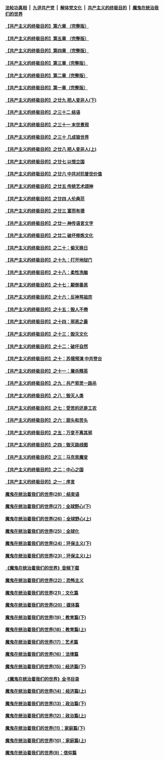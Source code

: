 ####  [法轮功真相](../../../../basic/blob/master/README.md?t=10282339) &nbsp;|&nbsp; [九评共产党](../../../../9ping.md/blob/master/README.md?t=10282339) &nbsp;|&nbsp; [解体党文化](../../../../jtdwh.md/blob/master/README.md?t=10282339)  &nbsp;|&nbsp; [共产主义的终极目的](../../../../gczydzjmd.md/blob/master/README.md?t=10282339) &nbsp;|&nbsp; [魔鬼在统治我们的世界](../../../../mgztzwmdsj.md/blob/master/README.md?t=10282339) 

#### [【共产主义的终极目的】第六章 （完整版）](../pages/nsc422/n11428913.md?t=10282339) 

#### [【共产主义的终极目的】第五章 （完整版）](../pages/nsc422/n11428912.md?t=10282339) 

#### [【共产主义的终极目的】第四章 （完整版）](../pages/nsc422/n11428907.md?t=10282339) 

#### [【共产主义的终极目的】第三章（完整版）](../pages/nsc422/n11428848.md?t=10282339) 

#### [【共产主义的终极目的】第二章（完整版）](../pages/nsc422/n11428831.md?t=10282339) 

#### [【共产主义的终极目的】第一章（完整版）](../pages/nsc422/n11417651.md?t=10282339) 

#### [【共产主义的终极目的】之廿九 把人变非人(下)](../pages/nsc422/n11344140.md?t=10282339) 

#### [【共产主义的终极目的】之三十二 结语](../pages/nsc422/n11360535.md?t=10282339) 

#### [【共产主义的终极目的】之三十一 末世景观](../pages/nsc422/n11351129.md?t=10282339) 

#### [【共产主义的终极目的】之三十 几成狼世界](../pages/nsc422/n11348280.md?t=10282339) 

#### [【共产主义的终极目的】之廿八 把人变非人(上)](../pages/nsc422/n11340492.md?t=10282339) 

#### [【共产主义的终极目的】之廿七 以恨立国](../pages/nsc422/n11336944.md?t=10282339) 

#### [【共产主义的终极目的】之廿六 中共对抗普世价值](../pages/nsc422/n11324785.md?t=10282339) 

#### [【共产主义的终极目的】之廿五 传统艺术颂神](../pages/nsc422/n11296396.md?t=10282339) 

#### [【共产主义的终极目的】之廿四 人伦典范](../pages/nsc422/n11296397.md?t=10282339) 

#### [【共产主义的终极目的】之廿三 富而有德](../pages/nsc422/n11283598.md?t=10282339) 

#### [【共产主义的终极目的】之廿一 神传语言文字](../pages/nsc422/n11263265.md?t=10282339) 

#### [【共产主义的终极目的】之廿二 破坏修炼文化](../pages/nsc422/n11245728.md?t=10282339) 

#### [【共产主义的终极目的】之二十：偷天换日](../pages/nsc422/n11238846.md?t=10282339) 

#### [【共产主义的终极目的】之十九：打开地狱门](../pages/nsc422/n11206376.md?t=10282339) 

#### [【共产主义的终极目的】之十八：柔性洗脑](../pages/nsc422/n11199994.md?t=10282339) 

#### [【共产主义的终极目的】之十七：颠倒善恶](../pages/nsc422/n11179782.md?t=10282339) 

#### [【共产主义的终极目的】之十六：反神骂祖宗](../pages/nsc422/n11166798.md?t=10282339) 

#### [【共产主义的终极目的】之十五：毁人不倦](../pages/nsc422/n11166792.md?t=10282339) 

#### [【共产主义的终极目的】之十四：邪恶之最](../pages/nsc422/n11150249.md?t=10282339) 

#### [【共产主义的终极目的】之十三：毁灭文化](../pages/nsc422/n11135227.md?t=10282339) 

#### [【共产主义的终极目的】之十二：破坏自然](../pages/nsc422/n11135214.md?t=10282339) 

#### [【共产主义的终极目的】之十：苏俄预演 中共登台](../pages/nsc422/n11118424.md?t=10282339) 

#### [【共产主义的终极目的】之十一：屠杀精英](../pages/nsc422/n11118442.md?t=10282339) 

#### [【共产主义的终极目的】之九：共产邪灵一路杀](../pages/nsc422/n11114139.md?t=10282339) 

#### [【共产主义的终极目的】之八：毁灭人类](../pages/nsc422/n11108503.md?t=10282339) 

#### [【共产主义的终极目的】之七：受苦的还是工农](../pages/nsc422/n11101809.md?t=10282339) 

#### [【共产主义的终极目的】之六：甜头和苦头](../pages/nsc422/n11096971.md?t=10282339) 

#### [【共产主义的终极目的】之五：万变不离其邪](../pages/nsc422/n11091285.md?t=10282339) 

#### [【共产主义的终极目的】之四：毁灭路线图](../pages/nsc422/n11086284.md?t=10282339) 

#### [【共产主义的终极目的】之三：马克思魔变](../pages/nsc422/n11061941.md?t=10282339) 

#### [【共产主义的终极目的】之二：中心之国](../pages/nsc422/n11047728.md?t=10282339) 

#### [【共产主义的终极目的】之一：序言](../pages/nsc422/n11086077.md?t=10282339) 

#### [魔鬼在统治着我们的世界(28)：结束语](../pages/nsc422/n10936246.md?t=10282339) 

#### [魔鬼在统治着我们的世界(27)：全球野心(下)](../pages/nsc422/n10928319.md?t=10282339) 

#### [魔鬼在统治着我们的世界(26)：全球野心(上)](../pages/nsc422/n10900318.md?t=10282339) 

#### [魔鬼在统治着我们的世界(25)：全球化](../pages/nsc422/n10788205.md?t=10282339) 

#### [魔鬼在统治着我们的世界(24)：环保主义(下)](../pages/nsc422/n10695307.md?t=10282339) 

#### [魔鬼在统治着我们的世界(23)：环保主义(上)](../pages/nsc422/n10688613.md?t=10282339) 

#### [《魔鬼在统治着我们的世界》音频下载](../pages/nsc422/n10635553.md?t=10282339) 

#### [魔鬼在统治着我们的世界(22)：恐怖主义](../pages/nsc422/n10614727.md?t=10282339) 

#### [魔鬼在统治着我们的世界(21)：文化篇](../pages/nsc422/n10597706.md?t=10282339) 

#### [魔鬼在统治着我们的世界(20)：媒体篇](../pages/nsc422/n10586579.md?t=10282339) 

#### [魔鬼在统治着我们的世界(19)：教育篇(下)](../pages/nsc422/n10564808.md?t=10282339) 

#### [魔鬼在统治着我们的世界(18)：教育篇(上)](../pages/nsc422/n10526970.md?t=10282339) 

#### [魔鬼在统治着我们的世界(17)：艺术篇](../pages/nsc422/n10499093.md?t=10282339) 

#### [魔鬼在统治着我们的世界(16)：法律篇](../pages/nsc422/n10485969.md?t=10282339) 

#### [魔鬼在统治着我们的世界(15)：经济篇(下)](../pages/nsc422/n10469975.md?t=10282339) 

#### [《魔鬼在统治着我们的世界》全书目录](../pages/nsc422/n10464261.md?t=10282339) 

#### [魔鬼在统治着我们的世界(14)：经济篇(上)](../pages/nsc422/n10457370.md?t=10282339) 

#### [魔鬼在统治着我们的世界(13)：政治篇(下)](../pages/nsc422/n10448270.md?t=10282339) 

#### [魔鬼在统治着我们的世界(12)：政治篇(上)](../pages/nsc422/n10444576.md?t=10282339) 

#### [魔鬼在统治着我们的世界(11)：家庭篇(下)](../pages/nsc422/n10440961.md?t=10282339) 

#### [魔鬼在统治着我们的世界(10)：家庭篇(上)](../pages/nsc422/n10435448.md?t=10282339) 

#### [魔鬼在统治着我们的世界(9)：信仰篇](../pages/nsc422/n10432159.md?t=10282339) 

